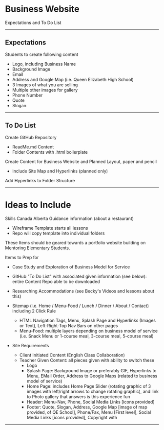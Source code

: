# Business Website
Expectations and To Do List


---

## Expectations

Students to create following content
- Logo, including Business Name
- Background Image
- Email
- Address and Google Map (i.e. Queen Elizabeth High School)
- 3 Images of what you are selling
- Multiple other images for gallery
- Phone Number
- Quote
- Slogan

---

## To Do List

Create GitHub Repository
- ReadMe.md Content
- Folder Contents with .html boilerplate

Create Content for Business Website and Planned Layout, paper and pencil
- Include Site Map and Hyperlinks (planned only)

Add Hyperlinks to Folder Structure

---

# Ideas to Include

Skills Canada Alberta Guidance information (about a restaurant)
- Wireframe Template starts all lessons
- Repo will copy template into individual folders

These Items should be geared towards a portfolio website building on Mentoring Elementary Students.

Items to Prep for
- Case Study and Exploration of Business Model for Service
- GitHub "To Do List" with associated given information (see below): entire Content Repo able to be downloaded

- Researching Accommodations (see Becky's Videos and lessons about this)
- Sitemap (i.e. Home / Menu-Food / Lunch / Dinner / About / Contact) including 2 Click Rule
  - HTML Navigation Tags, Menu, Splash Page and Hyperlinks (Images or Text), Left-Right-Top Nav Bars on other pages
  - Menu-Food: multiple layers depending on business model of service (i.e. Snack Menu or 1-course meal, 3-course meal, 5-course meal)
- Site Requirements
  - Client Initiated Content (English Class Collaboration)
  - Teacher Given Content: all pieces given with ability to switch these
    - Logo
    - Splash Page: Background Image or preferably GIF, Hyperlinks to Menu, EMail Order, Address to Google Maps (related to business model of service)
    - Home Page: includes Home Page Slider (rotating graphic of 3 images with left/right arrows to change rotating graphic), and link to Photo gallery that answers is this experience fun
    - Header: Menu-Nav, Phone, Social Media Links [icons provided]
    - Footer: Quote, Slogan, Address, Google Map [image of map provided, of QE School], Phone/Fax, Menu [First level], Social Media Links [icons provided], Copyright with

---

